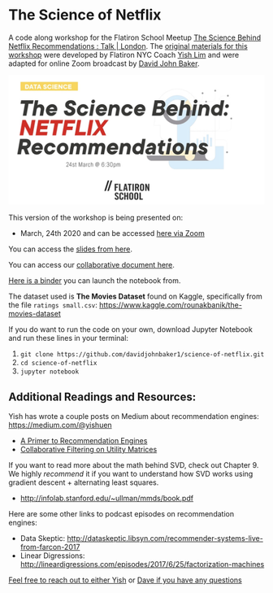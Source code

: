 # The Science of Netflix

A code along workshop for the Flatiron School Meetup [The Science Behind Netflix Recommendations : Talk | London](https://www.eventbrite.com/e/virtual-the-science-behind-netflix-recommendations-talk-london-tickets-96698721479).
The [original materials for this workshop](https://github.com/yishuen/meetup-movie-recommender) were developed by Flatiron NYC Coach [Yish Lim](https://www.linkedin.com/in/yishuen-lim/) and were adapted for online Zoom broadcast by [David John Baker](https://github.com/davidjohnbaker1/science-of-netflix).

![img](img/science_netflix.png)

This version of the workshop is being presented on:

* March, 24th 2020 and can be accessed [here via Zoom](https://wework.zoom.com/j/227461308) 

You can access the [slides from here](https://docs.google.com/presentation/d/1xWDvZqO3D_tr5I_yikwt8eMAzPwsnZZ3PaUiMfio5Lc/edit?usp=sharing).

You can access our [collaborative document here](https://docs.google.com/document/d/1K3qc-olxdh3eJ2uqOIoZOrhuSXdDrKn78nq1U9PALlU/edit?usp=sharing).

[Here is a binder](https://mybinder.org/v2/gh/yishuen/meetup-movie-recommender/master) you can launch the notebook from. 

The dataset used is **The Movies Dataset** found on Kaggle, specifically from the file `ratings small.csv`: https://www.kaggle.com/rounakbanik/the-movies-dataset

If you do want to run the code on your own, download Jupyter Notebook and run these lines in your terminal:

 1. `git clone https://github.com/davidjohnbaker1/science-of-netflix.git`
 2. `cd science-of-netflix`
 3. `jupyter notebook`


## Additional Readings and Resources:

Yish has wrote a couple posts on Medium about recommendation engines: https://medium.com/@yishuen
- [A Primer to Recommendation Engines](https://towardsdatascience.com/a-primer-to-recommendation-engines-49bd12ed849f)
- [Collaborative Filtering on Utility Matrices](https://towardsdatascience.com/math-for-data-science-collaborative-filtering-on-utility-matrices-e62fa9badaab)

If you want to read more about the math behind SVD, check out Chapter 9. We highly *recommend* it if you want to understand how SVD works using gradient descent + alternating least squares.
- http://infolab.stanford.edu/~ullman/mmds/book.pdf

Here are some other links to podcast episodes on recommendation engines:
- Data Skeptic: http://dataskeptic.libsyn.com/recommender-systems-live-from-farcon-2017
- Linear Digressions: http://lineardigressions.com/episodes/2017/6/25/factorization-machines

[Feel free to reach out to either Yish](https://www.linkedin.com/in/yishuen-lim/) or [Dave if you have any questions](https://www.linkedin.com/in/david-john-baker-phd/) 


